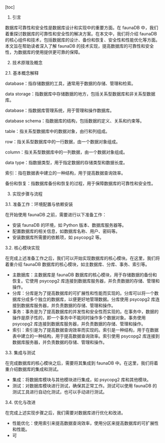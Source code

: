 
[toc]                    
                
                
1. 引言

数据库可靠性和安全性是数据库设计和实现中的重要方面。在 faunaDB 中，我们着重探讨数据库的可靠性和安全性的解决方案。在本文中，我们将介绍 faunaDB 的核心组件和技术，包括数据库的设计、备份和恢复、安全性和性能优化等方面。本文旨在帮助读者深入了解 faunaDB 的技术实现，提高数据库的可靠性和安全性，为数据库的使用提供更可靠的保障。

2. 技术原理及概念

2.1. 基本概念解释

database：指存储数据的工具，通常用于数据的存储、管理和检索。

data storage：指数据库中存储数据的地方，包括关系型数据库和非关系型数据库。

database：指数据库管理系统，用于管理和操作数据库。

database schema：指数据库的结构，包括数据的定义、关系和约束等。

table：指关系型数据库中的数据对象，由行和列组成。

row：指关系型数据库中的一行数据，由一个数据对象组成。

column：指关系型数据库中的一列数据，由一个数据对象组成。

data type：指数据类型，用于指定数据的存储类型和数据长度。

索引：指在数据表中建立的一种结构，用于提高数据查询效率。

备份和恢复：指数据库备份和恢复的过程，用于保障数据库的可靠性和安全性。

3. 实现步骤与流程

3.1. 准备工作：环境配置与依赖安装

在开始使用 faunaDB 之前，需要进行以下准备工作：

* 安装 faunaDB 的环境，如 Python 版本、数据库服务器等。
* 配置数据库的相关信息，如数据库名称、用户、密码等。
* 安装数据库所需要的依赖项，如 psycopg2 等。

3.2. 核心模块实现

在完成上述准备工作之后，我们可以开始实现数据库的核心模块。在这里，我们将着重介绍 faunaDB 数据库的核心模块，如主数据库、分库、事务、索引等。

* 主数据库：主数据库是 faunaDB 数据库的核心模块，用于存储数据的备份和恢复。它使用 psycopg2 库连接到数据库服务器，并负责数据的存储、管理和操作。
* 分库：分库是为了提高数据库的可扩展性和性能而实现的。分库可以将一个数据库分成多个独立的数据库，以便更好地管理数据。分库使用 psycopg2 库连接到数据库服务器，并负责数据的存储、管理和操作。
* 事务：事务是为了提高数据库的并发性和安全性而实现的。在事务中，数据的操作是原子性的，即一个事务中不能同时操作多个数据对象。事务使用 psycopg2 库连接到数据库服务器，并负责数据的存储、管理和操作。
* 索引：索引是为了提高数据查询效率而实现的。索引是一种结构，用于在数据表中建立的一种结构，用于提高数据查询效率。索引使用 psycopg2 库连接到数据库服务器，并负责数据的存储、管理和操作。

3.3. 集成与测试

在完成数据库的核心模块之后，需要将其集成到 faunaDB 中。在这里，我们将着重介绍数据库的集成和测试。

* 集成：将数据库模块与其他模块进行集成，如 psycopg2 库和其他模块。
* 测试：对数据库模块进行测试，确保其正常工作。测试可以使用 faunaDB 的测试工具进行自动化测试，也可以手动进行测试。

3.4. 优化与改进

在完成上述实现步骤之后，我们需要对数据库进行优化和改进。

* 性能优化：使用索引来提高数据查询效率，使用分区来提高数据库的可扩展性和性能。
* 可

